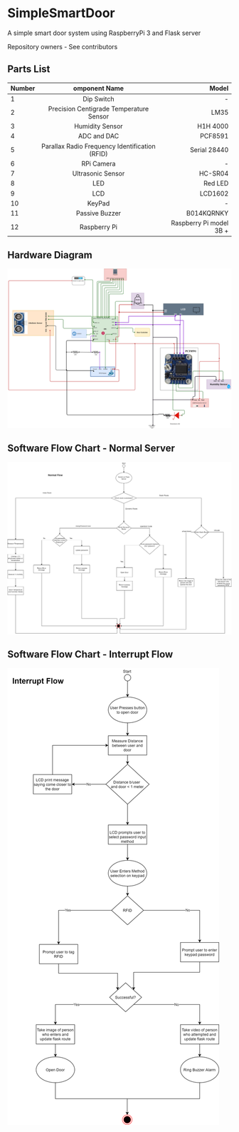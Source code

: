 # SimpleSmartDoor
A simple smart door system using RaspberryPi 3 and Flask server

Repository owners - See contributors

## Parts List

| Number        | omponent Name| Model  |
| ------------- |:-------------:| -----:|
|1|Dip Switch|	-|
|2|Precision Centigrade Temperature Sensor	|LM35|
|3|Humidity Sensor |H1H 4000|
|4|ADC and DAC |PCF8591|
|5|Parallax Radio Frequency Identification (RFID) |Serial 28440|
|6|RPi Camera|-|
|7|Ultrasonic Sensor|	HC-SR04
|8|LED |Red LED|
|9|LCD	|LCD1602|
|10|KeyPad	|-|
|11|Passive Buzzer	|B014KQRNKY|
|12|Raspberry Pi	|Raspberry Pi model 3B +|


## Hardware Diagram

<img src="https://github.com/Taslim-M/SimpleSmartDoor/blob/master/Images/embedded project-connections (1).png" />


## Software Flow Chart - Normal Server

<img src="https://github.com/Taslim-M/SimpleSmartDoor/blob/master/Images/embedded project-Normal Flow (1).png" />


## Software Flow Chart - Interrupt Flow

<img src="https://github.com/Taslim-M/SimpleSmartDoor/blob/master/Images/embedded project-Interrupt Flow (1).png" />

